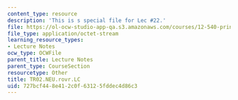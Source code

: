 ```yaml
---
content_type: resource
description: 'This is s special file for Lec #22.'
file: https://ol-ocw-studio-app-qa.s3.amazonaws.com/courses/12-540-principles-of-the-global-positioning-system-spring-2012/727bcf448e412c0f63125fddec4d86c3_TR02.NEU.rovr.LC
file_type: application/octet-stream
learning_resource_types:
- Lecture Notes
ocw_type: OCWFile
parent_title: Lecture Notes
parent_type: CourseSection
resourcetype: Other
title: TR02.NEU.rovr.LC
uid: 727bcf44-8e41-2c0f-6312-5fddec4d86c3
---
```

